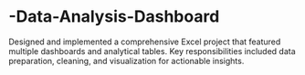 # -Data-Analysis-Dashboard
Designed and implemented a comprehensive Excel project that featured multiple dashboards and analytical tables. Key responsibilities included data preparation, cleaning, and visualization for actionable insights.
